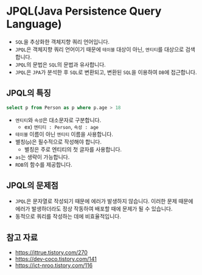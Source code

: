 # JPQL(Java Persistence Query Language)
- `SQL`을 추상화한 객체지향 쿼리 언어입니다.
- `JPQL`은 객체지향 쿼리 언어이기 때문에 `테이블` 대상이 아닌, `엔티티`를 대상으로 검색합니다.
- `JPQL`의 문법은 `SQL`의 문법과 유사합니다.
- `JPQL`은 `JPA`가 분석한 후 `SQL`로 변환되고, 변환된 `SQL`을 이용하여 `DB`에 접근합니다.
## JPQL의 특징
```sql
select p from Person as p where p.age > 18
```
- `엔티티`와 `속성`은 대소문자로 구분합니다.
	- ex) `엔티티 : Person`, `속성 : age` 
- `테이블` 이름이 아닌 `엔티티` 이름을 사용합니다.
- 별칭(`p`)은 필수적으로 작성해야 합니다.
	- 별칭은 주로 엔티티의 첫 글자를 사용합니다.
- `as`는 생략이 가능합니다.
- `RDB`의 함수를 제공합니다.
## JPQL의 문제점
- `JPQL`은 문자열로 작성되기 때문에 에러가 발생하지 않습니다. 이러한 문제 때문에 에러가 발생하더라도 정상 작동하여 배포할 때에 문제가 될 수 있습니다.
- 동적으로 쿼리를 작성하는 데에 비효율적입니다.
## 참고 자료
- https://ittrue.tistory.com/270
- https://dev-coco.tistory.com/141
- https://ict-nroo.tistory.com/116